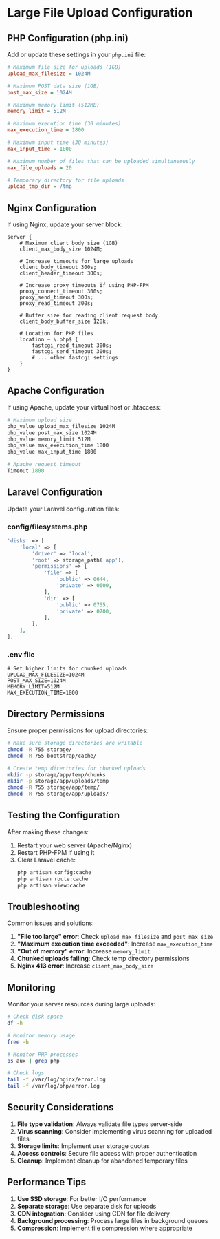 # Large File Upload Configuration

## PHP Configuration (php.ini)

Add or update these settings in your `php.ini` file:

```ini
# Maximum file size for uploads (1GB)
upload_max_filesize = 1024M

# Maximum POST data size (1GB)
post_max_size = 1024M

# Maximum memory limit (512MB)
memory_limit = 512M

# Maximum execution time (30 minutes)
max_execution_time = 1800

# Maximum input time (30 minutes)
max_input_time = 1800

# Maximum number of files that can be uploaded simultaneously
max_file_uploads = 20

# Temporary directory for file uploads
upload_tmp_dir = /tmp
```

## Nginx Configuration

If using Nginx, update your server block:

```nginx
server {
    # Maximum client body size (1GB)
    client_max_body_size 1024M;
    
    # Increase timeouts for large uploads
    client_body_timeout 300s;
    client_header_timeout 300s;
    
    # Increase proxy timeouts if using PHP-FPM
    proxy_connect_timeout 300s;
    proxy_send_timeout 300s;
    proxy_read_timeout 300s;
    
    # Buffer size for reading client request body
    client_body_buffer_size 128k;
    
    # Location for PHP files
    location ~ \.php$ {
        fastcgi_read_timeout 300s;
        fastcgi_send_timeout 300s;
        # ... other fastcgi settings
    }
}
```

## Apache Configuration

If using Apache, update your virtual host or .htaccess:

```apache
# Maximum upload size
php_value upload_max_filesize 1024M
php_value post_max_size 1024M
php_value memory_limit 512M
php_value max_execution_time 1800
php_value max_input_time 1800

# Apache request timeout
Timeout 1800
```

## Laravel Configuration

Update your Laravel configuration files:

### config/filesystems.php
```php
'disks' => [
    'local' => [
        'driver' => 'local',
        'root' => storage_path('app'),
        'permissions' => [
            'file' => [
                'public' => 0644,
                'private' => 0600,
            ],
            'dir' => [
                'public' => 0755,
                'private' => 0700,
            ],
        ],
    ],
],
```

### .env file
```env
# Set higher limits for chunked uploads
UPLOAD_MAX_FILESIZE=1024M
POST_MAX_SIZE=1024M
MEMORY_LIMIT=512M
MAX_EXECUTION_TIME=1800
```

## Directory Permissions

Ensure proper permissions for upload directories:

```bash
# Make sure storage directories are writable
chmod -R 755 storage/
chmod -R 755 bootstrap/cache/

# Create temp directories for chunked uploads
mkdir -p storage/app/temp/chunks
mkdir -p storage/app/uploads/temp
chmod -R 755 storage/app/temp/
chmod -R 755 storage/app/uploads/
```

## Testing the Configuration

After making these changes:

1. Restart your web server (Apache/Nginx)
2. Restart PHP-FPM if using it
3. Clear Laravel cache:
   ```bash
   php artisan config:cache
   php artisan route:cache
   php artisan view:cache
   ```

## Troubleshooting

Common issues and solutions:

1. **"File too large" error**: Check `upload_max_filesize` and `post_max_size`
2. **"Maximum execution time exceeded"**: Increase `max_execution_time`
3. **"Out of memory" error**: Increase `memory_limit`
4. **Chunked uploads failing**: Check temp directory permissions
5. **Nginx 413 error**: Increase `client_max_body_size`

## Monitoring

Monitor your server resources during large uploads:

```bash
# Check disk space
df -h

# Monitor memory usage
free -h

# Monitor PHP processes
ps aux | grep php

# Check logs
tail -f /var/log/nginx/error.log
tail -f /var/log/php/error.log
```

## Security Considerations

1. **File type validation**: Always validate file types server-side
2. **Virus scanning**: Consider implementing virus scanning for uploaded files
3. **Storage limits**: Implement user storage quotas
4. **Access controls**: Secure file access with proper authentication
5. **Cleanup**: Implement cleanup for abandoned temporary files

## Performance Tips

1. **Use SSD storage**: For better I/O performance
2. **Separate storage**: Use separate disk for uploads
3. **CDN integration**: Consider using CDN for file delivery
4. **Background processing**: Process large files in background queues
5. **Compression**: Implement file compression where appropriate 
